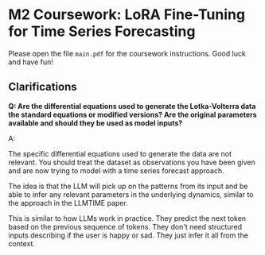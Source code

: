 # M2 Coursework: LoRA Fine-Tuning for Time Series Forecasting

Please open the file `main.pdf` for the coursework instructions. Good luck and have fun!

## Clarifications

**Q: Are the differential equations used to generate the Lotka-Volterra data the standard equations or modified versions? Are the original parameters available and should they be used as model inputs?**

A:

The specific differential equations used to generate the data are not relevant. You should treat the dataset as observations you have been given and are now trying to model with a time series forecast approach.

The idea is that the LLM will pick up on the patterns from its input and be able to infer any relevant parameters in the underlying dynamics, similar to the approach in the LLMTIME paper.

This is similar to how LLMs work in practice. They predict the next token based on the previous sequence of tokens. They don't need structured inputs describing if the user is happy or sad. They just infer it all from the context.
